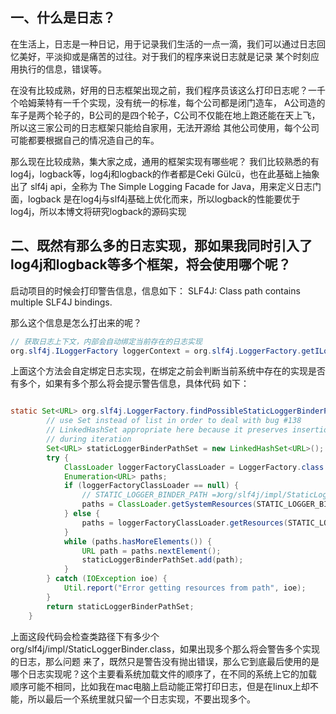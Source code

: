 ## 一、什么是日志？

在生活上，日志是一种日记，用于记录我们生活的一点一滴，我们可以通过日志回忆美好，平淡抑或是痛苦的过往。对于我们的程序来说日志就是记录
某个时刻应用执行的信息，错误等。

在没有比较成熟，好用的日志框架出现之前，我们程序员该这么打印日志呢？一千个哈姆莱特有一千个实现，没有统一的标准，每个公司都是闭门造车，
A公司造的车子是两个轮子的，B公司的是四个轮子，C公司不仅能在地上跑还能在天上飞，所以这三家公司的日志框架只能给自家用，无法开源给
其他公司使用，每个公司可能都要根据自己的情况造自己的车。

那么现在比较成熟，集大家之成，通用的框架实现有哪些呢？
我们比较熟悉的有log4j，logback等，log4j和logback的作者都是Ceki Gülcü，也在此基础上抽象出了 slf4j api，全称为 The Simple Logging Facade for Java，用来定义日志门面，logback 是在log4j与slf4j基础上优化而来，所以logback的性能要优于log4j，所以本博文将研究logback的源码实现

## 二、既然有那么多的日志实现，那如果我同时引入了log4j和logback等多个框架，将会使用哪个呢？

启动项目的时候会打印警告信息，信息如下：
SLF4J: Class path contains multiple SLF4J bindings.

那么这个信息是怎么打出来的呢？

```java
// 获取日志上下文，内部会自动绑定当前存在的日志实现
org.slf4j.ILoggerFactory loggerContext = org.slf4j.LoggerFactory.getILoggerFactory();
```

上面这个方法会自定绑定日志实现，在绑定之前会判断当前系统中存在的实现是否有多个，如果有多个那么将会提示警告信息，具体代码
如下：

```java

static Set<URL> org.slf4j.LoggerFactory.findPossibleStaticLoggerBinderPathSet() {
        // use Set instead of list in order to deal with bug #138
        // LinkedHashSet appropriate here because it preserves insertion order
        // during iteration
        Set<URL> staticLoggerBinderPathSet = new LinkedHashSet<URL>();
        try {
            ClassLoader loggerFactoryClassLoader = LoggerFactory.class.getClassLoader();
            Enumeration<URL> paths;
            if (loggerFactoryClassLoader == null) {
                // STATIC_LOGGER_BINDER_PATH =》org/slf4j/impl/StaticLoggerBinder.class
                paths = ClassLoader.getSystemResources(STATIC_LOGGER_BINDER_PATH);
            } else {
                paths = loggerFactoryClassLoader.getResources(STATIC_LOGGER_BINDER_PATH);
            }
            while (paths.hasMoreElements()) {
                URL path = paths.nextElement();
                staticLoggerBinderPathSet.add(path);
            }
        } catch (IOException ioe) {
            Util.report("Error getting resources from path", ioe);
        }
        return staticLoggerBinderPathSet;
    }

```
上面这段代码会检查类路径下有多少个 org/slf4j/impl/StaticLoggerBinder.class，如果出现多个那么将会警告多个实现的日志，那么问题
来了，既然只是警告没有抛出错误，那么它到底最后使用的是哪个日志实现呢？这个主要看系统加载文件的顺序了，在不同的系统上它的加载
顺序可能不相同，比如我在mac电脑上启动能正常打印日志，但是在linux上却不能，所以最后一个系统里就只留一个日志实现，不要出现多个。




